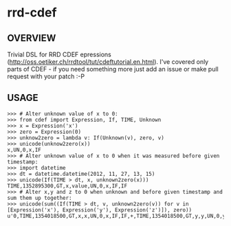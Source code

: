rrd-cdef
========

OVERVIEW
--------

Trivial DSL for RRD CDEF epressions (http://oss.oetiker.ch/rrdtool/tut/cdeftutorial.en.html). I've covered only parts of CDEF - if you need something more just add an issue or make pull request with your patch :-P

USAGE
-----

    >>> # Alter unknown value of x to 0:
    >>> from cdef import Expression, If, TIME, Unknown
    >>> x = Expression('x')
    >>> zero = Expression(0)
    >>> unknow2zero = lambda v: If(Unknown(v), zero, v)
    >>> unicode(unknow2zero(x))
    x,UN,0,x,IF
    >>> # Alter unknown value of x to 0 when it was measured before given timestamp:
    >>> import datetime
    >>> dt = datetime.datetime(2012, 11, 27, 13, 15)
    >>> unicode(If(TIME > dt, x, unknown2zero(x)))
    TIME,1352895300,GT,x,value,UN,0,x,IF,IF
    >>> # Alter x,y and z to 0 when unknown and before given timestamp and sum them up together:
    >>> unicode(sum((If(TIME > dt, v, unknown2zero(v)) for v in [Expression('x'), Expression('y'), Expression('z')]), zero))
    u'0,TIME,1354018500,GT,x,x,UN,0,x,IF,IF,+,TIME,1354018500,GT,y,y,UN,0,y,IF,IF,+,TIME,1354018500,GT,z,z,UN,0,z,IF,IF,+'
